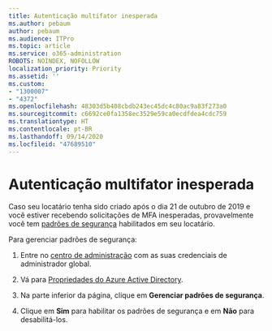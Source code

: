 ```yaml
---
title: Autenticação multifator inesperada
ms.author: pebaum
author: pebaum
ms.audience: ITPro
ms.topic: article
ms.service: o365-administration
ROBOTS: NOINDEX, NOFOLLOW
localization_priority: Priority
ms.assetid: ''
ms.custom:
- "1300007"
- "4372"
ms.openlocfilehash: 48303d5b408cbdb243ec45dc4c80ac9a83f273a0
ms.sourcegitcommit: c6692ce0fa1358ec3529e59ca0ecdfdea4cdc759
ms.translationtype: HT
ms.contentlocale: pt-BR
ms.lasthandoff: 09/14/2020
ms.locfileid: "47689510"
---
```

# <a name="unexpected-multi-factor-authentication"></a>Autenticação multifator inesperada

Caso seu locatário tenha sido criado após o dia 21 de outubro de 2019 e você estiver recebendo solicitações de MFA inesperadas, provavelmente você tem [padrões de segurança](https://aka.ms/securitydefaults) habilitados em seu locatário. 

Para gerenciar padrões de segurança:

1. Entre no [centro de administração](https://go.microsoft.com/fwlink/p/?linkid=834822) com as suas credenciais de administrador global.

2. Vá para [Propriedades do Azure Active Directory](https://portal.azure.com/#blade/Microsoft_AAD_IAM/ActiveDirectoryMenuBlade/Properties).

3. Na parte inferior da página, clique em **Gerenciar padrões de segurança**.

4. Clique em **Sim** para habilitar os padrões de segurança e em **Não** para desabilitá-los.
